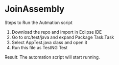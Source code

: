 # JoinAssembly

Steps to Run the Autmation script

1. Download the repo and import in Eclipse IDE
2. Go to src/test/java and expand Package Task.Task
3. Select AppTest.java class and open it
4. Run this file as TestNG Test

Result: The automation script will start running.
